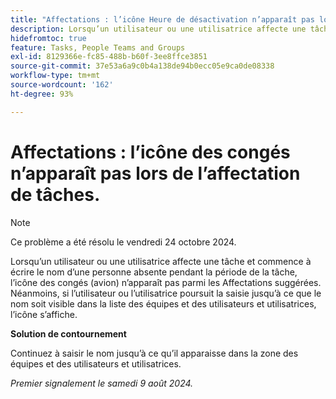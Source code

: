 ```yaml
---
title: "Affectations : l’icône Heure de désactivation n’apparaît pas lors de l’affectation de tâches"
description: Lorsqu’un utilisateur ou une utilisatrice affecte une tâche et commence à écrire le nom d’une personne absente pendant la période de la tâche, l’icône des congés (avion) n’apparaît pas parmi les Affectations suggérées. Néanmoins, si l’utilisateur ou l’utilisatrice poursuit la saisie jusqu’à ce que le nom soit visible dans la liste des équipes et des utilisateurs et utilisatrices, l’icône s’affiche.
hidefromtoc: true
feature: Tasks, People Teams and Groups
exl-id: 8129366e-fc85-488b-b60f-3ee8ffce3851
source-git-commit: 37e53a6a9c0b4a138de94b0ecc05e9ca0de08338
workflow-type: tm+mt
source-wordcount: '162'
ht-degree: 93%

---
```


# Affectations : l’icône des congés n’apparaît pas lors de l’affectation de tâches.

>[!NOTE]
>
>Ce problème a été résolu le vendredi 24 octobre 2024.

Lorsqu’un utilisateur ou une utilisatrice affecte une tâche et commence à écrire le nom d’une personne absente pendant la période de la tâche, l’icône des congés (avion) n’apparaît pas parmi les Affectations suggérées. Néanmoins, si l’utilisateur ou l’utilisatrice poursuit la saisie jusqu’à ce que le nom soit visible dans la liste des équipes et des utilisateurs et utilisatrices, l’icône s’affiche.

**Solution de contournement**

Continuez à saisir le nom jusqu’à ce qu’il apparaisse dans la zone des équipes et des utilisateurs et utilisatrices.

_Premier signalement le samedi 9 août 2024._
